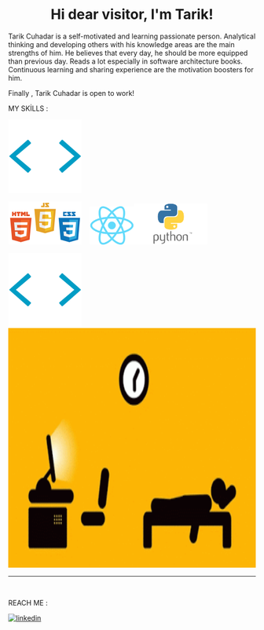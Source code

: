 

<h1 align="center" dir="auto">Hi dear visitor, I'm Tarik!</h1>

Tarik Cuhadar is a self-motivated and learning passionate person. Analytical thinking and developing others with his knowledge areas are the main strengths of him. He believes that every day, he should be more equipped than previous day. Reads a lot especially in software architecture books. Continuous learning and sharing experience are the motivation boosters for him. 

Finally , Tarik Cuhadar is open to work!



<p>MY SKİLLS : </p>







 <img src="https://github.com/dackardd/dackardd/blob/main/68747470733a2f2f6d65646961322e67697068792e636f6d2f6d656469612f51737347456d706b79454f684243623765312f67697068792e6769663f6369643d656366303565343761306e336769316266716e74716d6f62386739616964316f796a3277723364.gif" widht="150px" height="150px">


<img src="https://github.com/dackardd/dackardd/blob/main/css3-html5-javascript-logo.png" width="150px"> &nbsp;&nbsp; <img src="https://github.com/dackardd/dackardd/blob/main/1200px-React.svg.png" width="90px"><img src="https://github.com/dackardd/dackardd/blob/main/Python-Symbol.png" width="150px">




 <img src="https://github.com/dackardd/dackardd/blob/main/68747470733a2f2f6d65646961322e67697068792e636f6d2f6d656469612f51737347456d706b79454f684243623765312f67697068792e6769663f6369643d656366303565343761306e336769316266716e74716d6f62386739616964316f796a3277723364.gif" widht="150px" height="150px">
 
 
 
 
 
 <img src="https://github.com/dackardd/dackardd/blob/main/8223.gif" width="680px" height="488px"> 
 
 <hr>
 <br>
                            
 REACH ME : 
 
 [![linkedin](https://img.shields.io/badge/Linkedin-000000?style=for-the-badge&logo=Linkedin&logoColor=white)](https://www.linkedin.com/in/tarık-çuhadar-b9131922b/)

